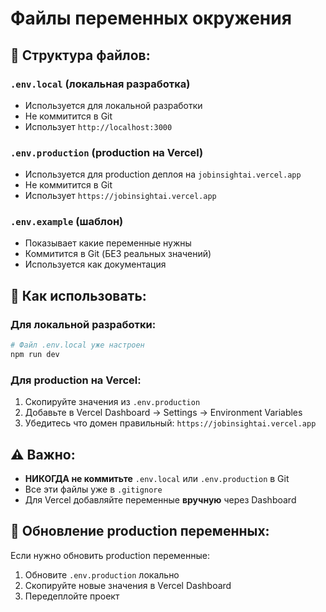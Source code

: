 # Файлы переменных окружения

## 📁 Структура файлов:

### `.env.local` (локальная разработка)
- Используется для локальной разработки
- Не коммитится в Git
- Использует `http://localhost:3000`

### `.env.production` (production на Vercel)
- Используется для production деплоя на `jobinsightai.vercel.app`
- Не коммитится в Git
- Использует `https://jobinsightai.vercel.app`

### `.env.example` (шаблон)
- Показывает какие переменные нужны
- Коммитится в Git (БЕЗ реальных значений)
- Используется как документация

## 🚀 Как использовать:

### Для локальной разработки:
```bash
# Файл .env.local уже настроен
npm run dev
```

### Для production на Vercel:
1. Скопируйте значения из `.env.production`
2. Добавьте в Vercel Dashboard → Settings → Environment Variables
3. Убедитесь что домен правильный: `https://jobinsightai.vercel.app`

## ⚠️ Важно:

- **НИКОГДА не коммитьте** `.env.local` или `.env.production` в Git
- Все эти файлы уже в `.gitignore`
- Для Vercel добавляйте переменные **вручную** через Dashboard

## 🔄 Обновление production переменных:

Если нужно обновить production переменные:
1. Обновите `.env.production` локально
2. Скопируйте новые значения в Vercel Dashboard
3. Передеплойте проект

